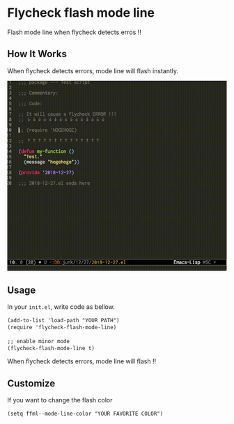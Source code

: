 # Flycheck flash mode line

Flash mode line when flycheck detects erros !!

## How It Works

When flycheck detects errors, mode line will flash instantly.

![gif](./images/flash.gif)

## Usage

In your `init.el`, write code as bellow.

```elisp
(add-to-list 'load-path "YOUR PATH")
(require 'flycheck-flash-mode-line)

;; enable minor mode
(flycheck-flash-mode-line t)
```

When flycheck detects errors, mode line will flash !!

## Customize

If you want to change the flash color

```elisp
(setq ffml--mode-line-color "YOUR FAVORITE COLOR")
```
